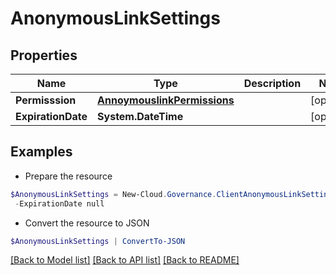 # AnonymousLinkSettings
## Properties

Name | Type | Description | Notes
------------ | ------------- | ------------- | -------------
**Permisssion** | [**AnnoymouslinkPermissions**](AnnoymouslinkPermissions.md) |  | [optional] 
**ExpirationDate** | **System.DateTime** |  | [optional] 

## Examples

- Prepare the resource
```powershell
$AnonymousLinkSettings = New-Cloud.Governance.ClientAnonymousLinkSettings  -Permisssion null `
 -ExpirationDate null
```

- Convert the resource to JSON
```powershell
$AnonymousLinkSettings | ConvertTo-JSON
```

[[Back to Model list]](../README.md#documentation-for-models) [[Back to API list]](../README.md#documentation-for-api-endpoints) [[Back to README]](../README.md)

